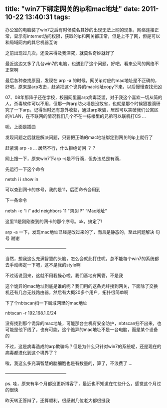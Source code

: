 title: "win7下绑定网关的ip和mac地址"
date: 2011-10-22 13:40:31
tags:
---

办公室的电脑装了win7之后有时侯莫名其妙的出现无法上网的现象，网络连接正常，显示有internet访问权限，获取的ip和网关都正常，但是上不了网，但是可以和局域网内的其它机器互访

之前出现过几次，还没来得及我深究，就莫名奇妙就好了

最近这边又多了几台win7的电脑，也遇到了这个问题，好吧，看来公司的网络不正常啊

最后各种查找原因，发现在 arp -a 的时候，网关ip对应的mac地址是不正确的，好吧，原来是arp攻击，赶紧把这个诡异的mac地址copy下来，以后慢慢查找元凶<!--more-->

07、08年那阵子还在学校，校园网里面arp病毒泛滥，对于我这个喜欢一切从简的人，杀毒软件可以不用，但那一阵arp防火墙是没敢省，也就是那个时候狠狠滴研究了一下arp。记得当时还有意外收获，通过arp欺骗，居然可以突破我们公寓区的VLAN，在不联网的情况我们几个不在一栋楼里的兄弟可以联机打CS ...

呃，上面是插曲

发现问题之后就是解决问题，只要把正确的mac地址绑定到网关的ip上就行了

赶紧滴 arp -s ... 居然不行，什么拒绝访问 ？？

网上搜一下，原来win7下arp -s是不行滴，但办法总是有滴，

先运行一下这个命令

netsh i i show in

可以查到网卡的序号，我的是11，后面命令会用到

下一条命令

netsh -c “i i” add neighbors 11 “网关IP” “Mac地址“

这里11是刚刚查到的网卡的那个序号。ok，搞定了!

arp -a 一下，发现mac地址已经是改过来的了，而且是静态的，至此问题解决 句号 谢谢

——————————————

当然，想我这么充满智慧的头脑，怎么会就此打住呢，总不能每个win7的系统都去手动绑定一下吧，这不是我的style啊

不过话说回来，这就不用我操心啦，我们基地有网管，不是我

这个诡异的mac地址到底是谁的呢？我们用的这条光纤接到网关，下面除了交换机还有几台无线路由器，然后有大概20多个用户，拓扑很简单啊

下了个nbtscan扫一下局域网里的mac地址

nbtscan -r 192.168.1.0/24

没有找到那个诡异的mac地址，可能那台主机有安全防护，nbtscan扫不出来，也可能是他下线了，也有可能，这个诡异的mac地址不是一台电脑，而是某个设备的

不过，这是病毒造成的arp欺骗吗？但是为什么只针对win7的系统呢，还是现在的病毒都进化到这个境界了？

唉，我这么多充满智慧的脑细胞也是有数量的，算了，不浪费了 ...

——————————————

ps. 哇，原来有半个月都没更新博客了，最近也不知道在忙些什么，感觉这个月过的很快

昨天转正答辩了，还算顺利，很感谢几位老大都很挺我